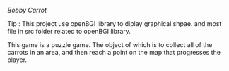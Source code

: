 *Bobby Carrot*

Tip : This project use openBGI library to diplay graphical shpae.
	  and most file in src folder related to openBGI library.

This game is a puzzle game.
The object of which is to collect all of the carrots in an area,
and then reach a point on the map that progresses the player.

